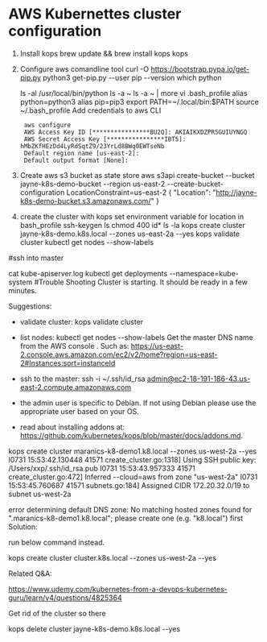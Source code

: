 # AWS Kubernettes cluster configuration

1. Install kops
brew update && brew install kops
kops
2. Configure aws comandline tool
   curl -O https://bootstrap.pypa.io/get-pip.py
   python3 get-pip.py --user
    pip --version
    which python
  
    ls -al /usr/local/bin/python
    ls -a ~
    ls -a ~ | more
    vi .bash_profile
    alias python=python3
    alias pip=pip3
    export PATH=~/.local/bin:$PATH
    source ~/.bash_profile
Add credentials to aws CLI

        aws configure
        AWS Access Key ID [****************BU2Q]: AKIAIKXDZPR5GUIUYNGQ
        AWS Secret Access Key [****************IBT5]: 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
        Default region name [us-east-2]: 
        Default output format [None]:  

3. Create aws s3 bucket as state store
    aws s3api create-bucket --bucket jayne-k8s-demo-bucket --region us-east-2 --create-bucket-configuration LocationConstraint=us-east-2
{
    "Location": "http://jayne-k8s-demo-bucket.s3.amazonaws.com/"
}
4. create the cluster with kops
set environment variable for location in bash_profile
 ssh-keygen
 ls
 chmod 400 id*
 ls -la
 kops create cluster jayne-k8s-demo.k8s.local --zones us-east-2a --yes
 kops validate cluster
 kubectl get nodes --show-labels

 #ssh into master

cat kube-apiserver.log
 kubectl get deployments --namespace=kube-system
#Trouble Shooting
Cluster is starting.  It should be ready in a few minutes.

Suggestions:
 * validate cluster: kops validate cluster
 * list nodes: kubectl get nodes --show-labels
 Get the master DNS name from the AWS console . Such as: https://us-east-2.console.aws.amazon.com/ec2/v2/home?region=us-east-2#Instances:sort=instanceId


 * ssh to the master: ssh -i ~/.ssh/id_rsa admin@ec2-18-191-186-43.us-east-2.compute.amazonaws.com
 
 * the admin user is specific to Debian. If not using Debian please use the appropriate user based on your OS.
 * read about installing addons at: https://github.com/kubernetes/kops/blob/master/docs/addons.md.

kops create cluster maranics-k8-demo1.k8.local --zones us-west-2a --yes
I0731 15:53:42.130448   41571 create_cluster.go:1318] Using SSH public key: /Users/xxp/.ssh/id_rsa.pub
I0731 15:53:43.957333   41571 create_cluster.go:472] Inferred --cloud=aws from zone "us-west-2a"
I0731 15:53:45.760687   41571 subnets.go:184] Assigned CIDR 172.20.32.0/19 to subnet us-west-2a
 
error determining default DNS zone: No matching hosted zones found for ".maranics-k8-demo1.k8.local"; please create one (e.g. "k8.local") first
Solution:

run below command instead.

kops create cluster cluster.k8s.local --zones us-west-2a --yes

Related Q&A:

https://www.udemy.com/kubernetes-from-a-devops-kubernetes-guru/learn/v4/questions/4825364


Get rid of the cluster so there 

kops delete cluster jayne-k8s-demo.k8s.local --yes
